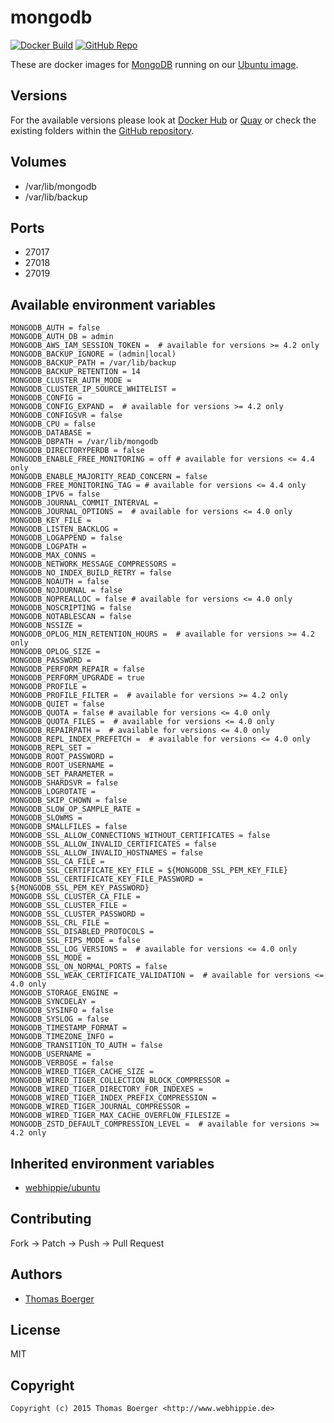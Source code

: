 # mongodb

[![Docker Build](https://github.com/dockhippie/mongodb/actions/workflows/docker.yml/badge.svg)](https://github.com/dockhippie/mongodb/actions/workflows/docker.yml) [![GitHub Repo](https://img.shields.io/badge/github-repo-yellowgreen)](https://github.com/dockhippie/mongodb)

These are docker images for [MongoDB][upstream] running on our
[Ubuntu image][parent].

## Versions

For the available versions please look at [Docker Hub][dockerhub] or
[Quay][quayio] or check the existing folders within the
[GitHub repository][github].

## Volumes

*  /var/lib/mongodb
*  /var/lib/backup

## Ports

*  27017
*  27018
*  27019

## Available environment variables

```console
MONGODB_AUTH = false
MONGODB_AUTH_DB = admin
MONGODB_AWS_IAM_SESSION_TOKEN =  # available for versions >= 4.2 only
MONGODB_BACKUP_IGNORE = (admin|local)
MONGODB_BACKUP_PATH = /var/lib/backup
MONGODB_BACKUP_RETENTION = 14
MONGODB_CLUSTER_AUTH_MODE =
MONGODB_CLUSTER_IP_SOURCE_WHITELIST =
MONGODB_CONFIG =
MONGODB_CONFIG_EXPAND =  # available for versions >= 4.2 only
MONGODB_CONFIGSVR = false
MONGODB_CPU = false
MONGODB_DATABASE =
MONGODB_DBPATH = /var/lib/mongodb
MONGODB_DIRECTORYPERDB = false
MONGODB_ENABLE_FREE_MONITORING = off # available for versions <= 4.4 only
MONGODB_ENABLE_MAJORITY_READ_CONCERN = false
MONGODB_FREE_MONITORING_TAG = # available for versions <= 4.4 only
MONGODB_IPV6 = false
MONGODB_JOURNAL_COMMIT_INTERVAL =
MONGODB_JOURNAL_OPTIONS =  # available for versions <= 4.0 only
MONGODB_KEY_FILE =
MONGODB_LISTEN_BACKLOG =
MONGODB_LOGAPPEND = false
MONGODB_LOGPATH =
MONGODB_MAX_CONNS =
MONGODB_NETWORK_MESSAGE_COMPRESSORS =
MONGODB_NO_INDEX_BUILD_RETRY = false
MONGODB_NOAUTH = false
MONGODB_NOJOURNAL = false
MONGODB_NOPREALLOC = false # available for versions <= 4.0 only
MONGODB_NOSCRIPTING = false
MONGODB_NOTABLESCAN = false
MONGODB_NSSIZE =
MONGODB_OPLOG_MIN_RETENTION_HOURS =  # available for versions >= 4.2 only
MONGODB_OPLOG_SIZE =
MONGODB_PASSWORD =
MONGODB_PERFORM_REPAIR = false
MONGODB_PERFORM_UPGRADE = true
MONGODB_PROFILE =
MONGODB_PROFILE_FILTER =  # available for versions >= 4.2 only
MONGODB_QUIET = false
MONGODB_QUOTA = false # available for versions <= 4.0 only
MONGODB_QUOTA_FILES =  # available for versions <= 4.0 only
MONGODB_REPAIRPATH =  # available for versions <= 4.0 only
MONGODB_REPL_INDEX_PREFETCH =  # available for versions <= 4.0 only
MONGODB_REPL_SET =
MONGODB_ROOT_PASSWORD =
MONGODB_ROOT_USERNAME =
MONGODB_SET_PARAMETER =
MONGODB_SHARDSVR = false
MONGODB_LOGROTATE =
MONGODB_SKIP_CHOWN = false
MONGODB_SLOW_OP_SAMPLE_RATE =
MONGODB_SLOWMS =
MONGODB_SMALLFILES = false
MONGODB_SSL_ALLOW_CONNECTIONS_WITHOUT_CERTIFICATES = false
MONGODB_SSL_ALLOW_INVALID_CERTIFICATES = false
MONGODB_SSL_ALLOW_INVALID_HOSTNAMES = false
MONGODB_SSL_CA_FILE =
MONGODB_SSL_CERTIFICATE_KEY_FILE = ${MONGODB_SSL_PEM_KEY_FILE}
MONGODB_SSL_CERTIFICATE_KEY_FILE_PASSWORD = ${MONGODB_SSL_PEM_KEY_PASSWORD}
MONGODB_SSL_CLUSTER_CA_FILE =
MONGODB_SSL_CLUSTER_FILE =
MONGODB_SSL_CLUSTER_PASSWORD =
MONGODB_SSL_CRL_FILE =
MONGODB_SSL_DISABLED_PROTOCOLS =
MONGODB_SSL_FIPS_MODE = false
MONGODB_SSL_LOG_VERSIONS =  # available for versions <= 4.0 only
MONGODB_SSL_MODE =
MONGODB_SSL_ON_NORMAL_PORTS = false
MONGODB_SSL_WEAK_CERTIFICATE_VALIDATION =  # available for versions <= 4.0 only
MONGODB_STORAGE_ENGINE =
MONGODB_SYNCDELAY =
MONGODB_SYSINFO = false
MONGODB_SYSLOG = false
MONGODB_TIMESTAMP_FORMAT =
MONGODB_TIMEZONE_INFO =
MONGODB_TRANSITION_TO_AUTH = false
MONGODB_USERNAME =
MONGODB_VERBOSE = false
MONGODB_WIRED_TIGER_CACHE_SIZE =
MONGODB_WIRED_TIGER_COLLECTION_BLOCK_COMPRESSOR =
MONGODB_WIRED_TIGER_DIRECTORY_FOR_INDEXES =
MONGODB_WIRED_TIGER_INDEX_PREFIX_COMPRESSION =
MONGODB_WIRED_TIGER_JOURNAL_COMPRESSOR =
MONGODB_WIRED_TIGER_MAX_CACHE_OVERFLOW_FILESIZE =
MONGODB_ZSTD_DEFAULT_COMPRESSION_LEVEL =  # available for versions >= 4.2 only
```

## Inherited environment variables

*  [webhippie/ubuntu](https://github.com/dockhippie/ubuntu#available-environment-variables)

## Contributing

Fork -> Patch -> Push -> Pull Request

## Authors

*  [Thomas Boerger](https://github.com/tboerger)

## License

MIT

## Copyright

```console
Copyright (c) 2015 Thomas Boerger <http://www.webhippie.de>
```

[upstream]: https://www.mongodb.com
[parent]: https://github.com/dockhippie/ubuntu
[dockerhub]: https://hub.docker.com/r/webhippie/mongodb/tags
[quayio]: https://quay.io/repository/webhippie/mongodb?tab=tags
[github]: https://github.com/dockhippie/mongodb
